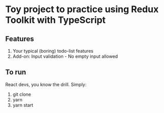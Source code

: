 # Toy project to practice using Redux Toolkit with TypeScript

## Features
1. Your typical (boring) todo-list features
2. Add-on: Input validation - No empty input allowed

## To run
React devs, you know the drill. Simply:
1. git clone <this repo>
2. yarn 
3. yarn start
